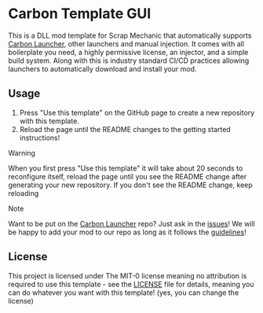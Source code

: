 # Carbon Template GUI

This is a DLL mod template for Scrap Mechanic that automatically supports [Carbon Launcher](https://github.com/ScrappySM/CarbonLauncher), other launchers and manual injection.
It comes with all boilerplate you need, a highly permissive license, an injector, and a simple build system. Along with this is industry standard CI/CD practices allowing launchers to automatically download and install your mod.

## Usage

1. Press "Use this template" on the GitHub page to create a new repository with this template.
2. Reload the page until the README changes to the getting started instructions!

> [!WARNING]
> When you first press "Use this template" it will take about 20 seconds to reconfigure itself, reload the page until you see the README change after generating your new repository. If you don't see the README change, keep reloading

> [!NOTE]
> Want to be put on the [Carbon Launcher](https://github.com/ScrappySM/CarbonRepo) repo? Just ask in the [issues](https://github.com/ScrappySM/CarbonRepo/issues)!
> We will be happy to add your mod to our repo as long as it follows the [guidelines](https://github.com/ScrappySM/CarbonLauncher?tab=readme-ov-file#getting-your-mod-added)!

## License

This project is licensed under The MIT-0 license meaning no attribution is required to use this template - see the [LICENSE](LICENSE) file for details, meaning you can do whatever you want with this template! (yes, you can change the license)
